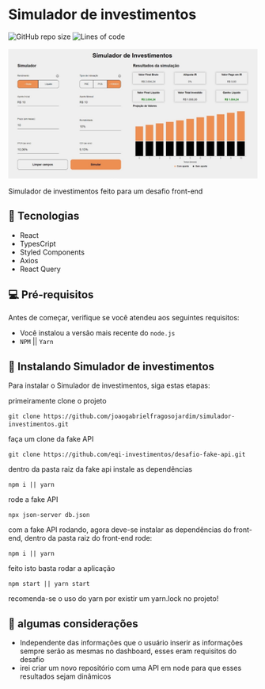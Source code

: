 # Simulador de investimentos

<div display="flex">
<img alt="GitHub repo size" src="https://img.shields.io/github/repo-size/joaogabrielfragosojardim/simulador-investimentos">
<img alt="Lines of code" src="https://img.shields.io/tokei/lines/github/joaogabrielfragosojardim/simulador-investimentos">
<div/>
<br/>
<img src="https://github.com/joaogabrielfragosojardim/simulador-investimentos/blob/master/src/assets/thumbnail.jpeg" alt="thumbnail">

Simulador de investimentos feito para um desafio front-end

## 👾 Tecnologias

* React
* TypesCript
* Styled Components
* Axios
* React Query

## 💻 Pré-requisitos

Antes de começar, verifique se você atendeu aos seguintes requisitos:

* Você instalou a versão mais recente do `node.js`
* `NPM` || `Yarn`

## 🚀 Instalando Simulador de investimentos

Para instalar o Simulador de investimentos, siga estas etapas:

primeiramente clone o projeto
```
git clone https://github.com/joaogabrielfragosojardim/simulador-investimentos.git
```
faça um clone da fake API
```
git clone https://github.com/eqi-investimentos/desafio-fake-api.git
```
dentro da pasta raiz da fake api instale as dependências
```
npm i || yarn
```
rode a fake API
```
npx json-server db.json
```
com a fake API rodando, agora deve-se instalar as dependências do front-end, dentro da pasta raiz do front-end rode:
```
npm i || yarn
```
feito isto basta rodar a aplicação
```
npm start || yarn start
```
recomenda-se o uso do yarn por existir um yarn.lock no projeto!
  
 ## 📄 algumas considerações
  * Independente das informações que o usuário inserir as informações sempre serão as mesmas no dashboard, esses eram requisitos do desafio
  * irei criar um novo repositório com uma API em node para que esses resultados sejam dinâmicos
